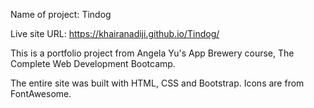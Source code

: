 Name of project: Tindog

Live site URL: https://khairanadiji.github.io/Tindog/

This is a portfolio project from Angela Yu's App Brewery course, The Complete Web Development Bootcamp.

The entire site was built with HTML, CSS and Bootstrap.
Icons are from FontAwesome.
